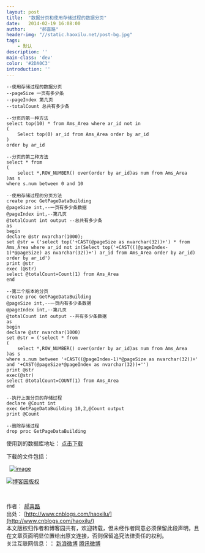 ```yaml
---
layout: post
title:  "数据分页和使用存储过程的数据分页"
date:   2014-02-19 16:08:00
author:     "郝喜路"
header-img: "//static.haoxilu.net/post-bg.jpg"
tags:
    - 默认
description: ''
main-class: 'dev'
color: '#2DA0C3'
introduction: ''
---
```

    --使用存储过程的数据分页 
    --pageSize 一页有多少条 
    --pageIndex 第几页 
    --totalCount 总共有多少条 
    
    --分页的第一种方法 
    select top(10) * from Ams_Area where ar_id not in 
    ( 
        Select top(0) ar_id from Ams_Area order by ar_id 
    ) 
    order by ar_id 
    
    --分页的第二种方法 
    select * from 
    ( 
        select *,ROW_NUMBER() over(order by ar_id)as num from Ams_Area 
    )as s 
    where s.num between 0 and 10 
    
    --使用存储过程的分页方法 
    create proc GetPageDataBuilding 
    @pageSize int,--一页有多少条数据 
    @pageIndex int,--第几页 
    @totalCount int output --总共有多少条 
    as 
    begin 
    declare @str nvarchar(1000); 
    set @str = ('select top('+CAST(@pageSize as nvarchar(32))+') * from Ams_Area where ar_id not in(Select top('+CAST(((@pageIndex-1)*@pageSize) as nvarchar(32))+') ar_id from Ams_Area order by ar_id) order by ar_id') 
    print @str 
    exec (@str) 
    select @totalCount=Count(1) from Ams_Area 
    end 
    
    --第二个版本的分页 
    create proc GetPageDataBuilding 
    @pageSize int,--一页内有多少条数据 
    @pageIndex int,--第几页 
    @totalCount int output --共有多少条数据 
    as 
    begin 
    declare @str nvarchar(1000) 
    set @str = ('select * from 
    ( 
        select *,ROW_NUMBER() over(order by ar_id)as num from Ams_Area 
    )as s 
    where s.num between '+CAST((@pageIndex-1)*@pageSize as nvarchar(32))+' and '+CAST(@pageSize*@pageIndex as nvarchar(32))+'') 
    print @str 
    exec(@str) 
    select @totalCount=COUNT(1) from Ams_Area 
    end 
    
    --执行上面分页的存储过程 
    declare @Count int 
    exec GetPageDataBuilding 10,2,@Count output 
    print @Count 
    
    --删除存储过程 
    drop proc GetPageDataBuilding

使用到的数据库地址： [点击下载](http://pan.baidu.com/s/1bngTErH)&nbsp;&nbsp;

下载的文件包括：

&nbsp; [![image](http://images.cnitblog.com/blog/578906/201402/200008013763286.png "image")](http://images.cnitblog.com/blog/578906/201402/200008010369714.png)

[![博客园版权](http://images.cnitblog.com/blog/578906/201402/200008023087673.png "博客园版权")](http://images.cnitblog.com/blog/578906/201402/200008018671372.png)&nbsp;

&nbsp;

作者： [郝喜路](http://www.cnblogs.com/haoxilu/)  
出处： [http://www.cnblogs.com/haoxilu/](http://www.cnblogs.com/haoxilu/)  
本文版权归作者和博客园共有，欢迎转载，但未经作者同意必须保留此段声明，且在文章页面明显位置给出原文连接，否则保留追究法律责任的权利。   
关注互联网信息：： [新浪微博](http://weibo.com/haoxilu) [腾讯微博](http://t.qq.com/haoxilu)

